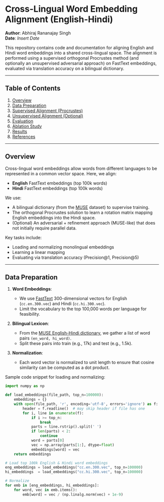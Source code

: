 # Cross-Lingual Word Embedding Alignment (English-Hindi)

**Author**: Abhiraj Rananajay Singh  
**Date**: *Insert Date*  

This repository contains code and documentation for aligning English and Hindi word embeddings into a shared cross-lingual space. The alignment is performed using a supervised orthogonal Procrustes method (and optionally an unsupervised adversarial approach) on FastText embeddings, evaluated via translation accuracy on a bilingual dictionary.

---

## Table of Contents
1. [Overview](#overview)
2. [Data Preparation](#data-preparation)
3. [Supervised Alignment (Procrustes)](#supervised-alignment-procrustes)
4. [Unsupervised Alignment (Optional)](#unsupervised-alignment-optional)
5. [Evaluation](#evaluation)
6. [Ablation Study](#ablation-study)
7. [Results](#results)
8. [References](#references)

---

## Overview

Cross-lingual word embeddings allow words from different languages to be represented in a common vector space. Here, we align:
- **English** FastText embeddings (top 100k words)
- **Hindi** FastText embeddings (top 100k words)

We use:
- A bilingual dictionary (from the [MUSE](https://github.com/facebookresearch/MUSE) dataset) to supervise training.
- The orthogonal Procrustes solution to learn a rotation matrix mapping English embeddings into the Hindi space.
- (Optional) An adversarial + refinement approach (MUSE-like) that does not initially require parallel data.

Key tasks include:
- Loading and normalizing monolingual embeddings
- Learning a linear mapping
- Evaluating via translation accuracy (Precision@1, Precision@5)

---

## Data Preparation

1. **Word Embeddings**:  
   - We use [FastText](https://fasttext.cc/) 300-dimensional vectors for English (`cc.en.300.vec`) and Hindi (`cc.hi.300.vec`).  
   - Limit the vocabulary to the top 100,000 words per language for feasibility.

2. **Bilingual Lexicon**:  
   - From the [MUSE English-Hindi dictionary](https://github.com/facebookresearch/MUSE#ground-truth-bilingual-dictionaries), we gather a list of word pairs `(en_word, hi_word)`.  
   - Split these pairs into train (e.g., 17k) and test (e.g., 1.5k).

3. **Normalization**:  
   - Each word vector is normalized to unit length to ensure that cosine similarity can be computed as a dot product.

Sample code snippet for loading and normalizing:

```python
import numpy as np

def load_embeddings(file_path, top_n=100000):
    embeddings = {}
    with open(file_path, 'r', encoding='utf-8', errors='ignore') as f:
        header = f.readline()  # may skip header if file has one
        for i, line in enumerate(f):
            if i >= top_n:
                break
            parts = line.rstrip().split(' ')
            if len(parts) < 2:
                continue
            word = parts[0]
            vec = np.array(parts[1:], dtype=float)
            embeddings[word] = vec
    return embeddings

# Load top 100k English & Hindi word embeddings
eng_embeddings = load_embeddings("cc.en.300.vec", top_n=100000)
hi_embeddings  = load_embeddings("cc.hi.300.vec", top_n=100000)

# Normalize
for emb in [eng_embeddings, hi_embeddings]:
    for word, vec in emb.items():
        emb[word] = vec / (np.linalg.norm(vec) + 1e-9)
